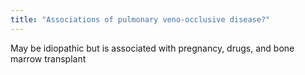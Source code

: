 ```yaml
---
title: "Associations of pulmonary veno-occlusive disease?"
---
```

May be idiopathic but is associated with pregnancy, drugs, and bone marrow transplant

